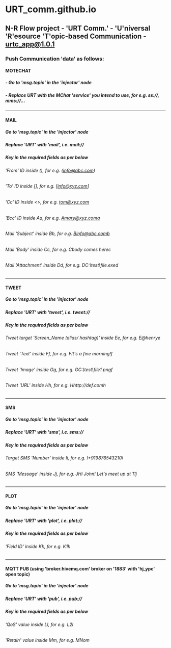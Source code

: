 # URT_comm.github.io

## N-R Flow project - 'URT Comm.' - 'U'niversal 'R'esource 'T'opic-based Communication - urtc_app@1.0.1

### Push Communication 'data' as follows:

#### MOTECHAT
##### - Go to 'msg.topic' in the 'injector' node
##### - Replace URT with the MChat 'service' you intend to use, for e.g. ss://, mms://...

---

#### MAIL
##### Go to 'msg.topic' in the 'injector' node
##### Replace 'URT' with 'mail', i.e. mail://
##### Key in the required fields as per below
###### 'From' ID inside (), for e.g. (info@abc.com)
###### 'To' ID inside [], for e.g. [info@xyz.com] 
###### 'Cc' ID inside <>, for e.g. <tom@xyz.com>
###### 'Bcc' ID inside Aa, for e.g. Amary@xyz.coma
###### Mail 'Subject' inside Bb, for e.g. Binfo@abc.comb
###### Mail 'Body' inside Cc, for e.g. Cbody comes herec
###### Mail 'Attachment' inside Dd, for e.g. DC:\test\file.exed

---

#### TWEET
##### Go to 'msg.topic' in the 'injector' node
##### Replace 'URT' with 'tweet', i.e. tweet://
##### Key in the required fields as per below
###### Tweet target 'Screen_Name (alias/ hashtag)' inside Ee, for e.g. E@henrye
###### Tweet 'Text' inside Ff, for e.g. FIt's a fine morning!f 
###### Tweet 'Image' inside Gg, for e.g. GC:\test\file1.pngf
###### Tweet 'URL' inside Hh, for e.g. Hhttp://def.comh

---

#### SMS
##### Go to 'msg.topic' in the 'injector' node
##### Replace 'URT' with 'sms', i.e. sms://
##### Key in the required fields as per below
###### Target SMS 'Number' inside Ii, for e.g. I+919876543210i
###### SMS 'Message' inside Jj, for e.g. JHi John! Let's meet up at 11j 

---

#### PLOT
##### Go to 'msg.topic' in the 'injector' node
##### Replace 'URT' with 'plot', i.e. plot://
##### Key in the required fields as per below
###### 'Field ID' inside Kk, for e.g. K1k

---

#### MQTT PUB (using 'broker.hivemq.com' broker on '1883' with 'hj_ypc' open topic)
##### Go to 'msg.topic' in the 'injector' node
##### Replace 'URT' with 'pub', i.e. pub://
##### Key in the required fields as per below
###### 'QoS' value inside Ll, for e.g. L2l
###### 'Retain' value inside Mm, for e.g. MNom
